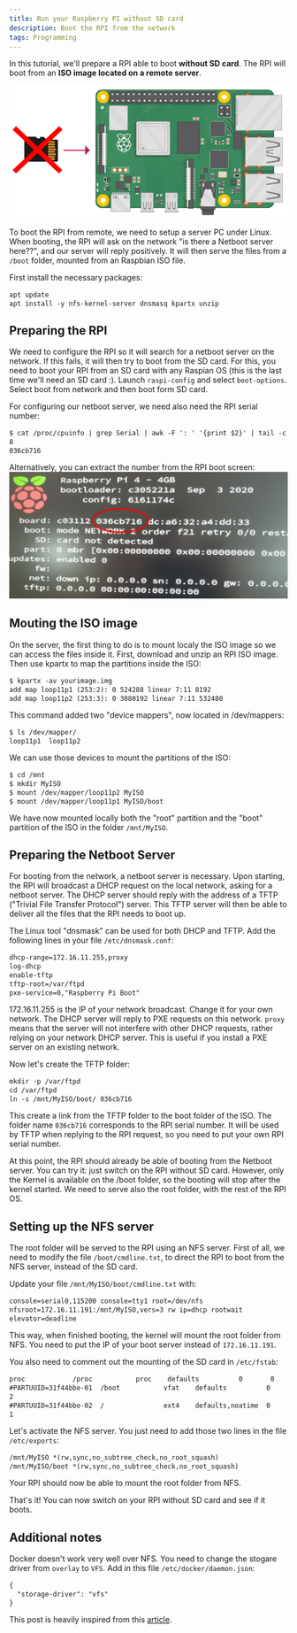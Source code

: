 ```yaml
---
title: Run your Raspberry PI without SD card
description: Boot the RPI from the network
tags: Programming 
---
```


In this tutorial, we'll prepare a RPI able to boot **without SD card**.
The RPI will boot from an **ISO image located on a remote server**.

![no SD card needed](img/noSD.png)


To boot the RPI from remote, we need to setup a server PC under Linux.
When booting, the RPI will ask on the network "is there a Netboot server here??", and our server will reply positively.
It will then serve the files from a `/boot` folder, mounted from an Raspbian ISO file.

First install the necessary packages:
```
apt update
apt install -y nfs-kernel-server dnsmasq kpartx unzip
```

Preparing the RPI
-----------------

We need to configure the RPI so it will search for a netboot server on the network.
If this fails, it will then try to boot from the SD card.
For this, you need to boot your RPI from an SD card with any Raspian OS (this is the last time we'll need an SD card :).
Launch `raspi-config` and select `boot-options`.
Select boot from network and then boot form SD card.

For configuring our netboot server, we need also need the RPI serial number:
```
$ cat /proc/cpuinfo | grep Serial | awk -F ': ' '{print $2}' | tail -c 8
036cb716
```
Alternatively, you can extract the number from the RPI boot screen:
![boot](img/boot.png)


Mouting the ISO image
---------------------

On the server, the first thing to do is to mount localy the ISO image so we can access the files inside it.
First, download and unzip an RPI ISO image.
Then use kpartx to map the partitions inside the ISO:

```
$ kpartx -av yourimage.img
add map loop11p1 (253:2): 0 524288 linear 7:11 8192
add map loop11p2 (253:3): 0 3080192 linear 7:11 532480

```
This command added two "device mappers", now located in /dev/mappers:
```
$ ls /dev/mapper/
loop11p1  loop11p2
```

We can use those devices to mount the partitions of the ISO:
```
$ cd /mnt
$ mkdir MyISO
$ mount /dev/mapper/loop11p2 MyISO
$ mount /dev/mapper/loop11p1 MyISO/boot
```

We have now mounted locally both the "root" partition and the "boot" partition of the ISO in the folder `/mnt/MyISO`.

Preparing the Netboot Server
----------------------------

For booting from the network, a netboot server is necessary.
Upon starting, the RPI will broadcast a DHCP request on the local network, asking for a netboot server.
The DHCP server should reply with the address of a TFTP ("Trivial File Transfer Protocol") server.
This TFTP server will then be able to deliver all the files that the RPI needs to boot up.

The Linux tool "dnsmask" can be used for both DHCP and TFTP.
Add the following lines in your file `/etc/dnsmask.conf`:

```
dhcp-range=172.16.11.255,proxy
log-dhcp
enable-tftp
tftp-root=/var/ftpd
pxe-service=0,"Raspberry Pi Boot"
```

172.16.11.255 is the IP of your network broadcast. Change it for your own network.
The DHCP server will reply to PXE requests on this network.
`proxy` means that the server will not interfere with other DHCP requests, rather relying on your network DHCP server.
This is useful if you install a PXE server on an existing network.

Now let's create the TFTP folder:
```
mkdir -p /var/ftpd
cd /var/ftpd
ln -s /mnt/MyISO/boot/ 036cb716
```

This create a link from the TFTP folder to the boot folder of the ISO.
The folder name `036cb716` corresponds to the RPI serial number.
It will be used by TFTP when replying to the RPI request, so you need to put your own RPI serial number.

At this point, the RPI should already be able of booting from the Netboot server.
You can try it: just switch on the RPI without SD card.
However, only the Kernel is available on the /boot folder, so the booting will stop after the kernel started.
We need to serve also the root folder, with the rest of the RPI OS.

Setting up the NFS server
-------------------------

The root folder will be served to the RPI using an NFS server.
First of all, we need to modify the file `/boot/cmdline.txt`, to direct the RPI to boot from the NFS server, instead of the SD card.

Update your file `/mnt/MyISO/boot/cmdline.txt` with:
```
console=serial0,115200 console=tty1 root=/dev/nfs nfsroot=172.16.11.191:/mnt/MyISO,vers=3 rw ip=dhcp rootwait elevator=deadline
```
This way, when finished booting, the kernel will mount the root folder from NFS. You need to put the IP of your boot server instead of `172.16.11.191`.

You also need to comment out the mounting of the SD card in `/etc/fstab`:
```
proc            /proc           proc    defaults          0       0
#PARTUUID=31f44bbe-01  /boot           vfat    defaults          0       2
#PARTUUID=31f44bbe-02  /               ext4    defaults,noatime  0       1
```

Let's activate the NFS server.
You just need to add those two lines in the file `/etc/exports`:
```
/mnt/MyISO *(rw,sync,no_subtree_check,no_root_squash)
/mnt/MyISO/boot *(rw,sync,no_subtree_check,no_root_squash)
```

Your RPI should now be able to mount the root folder from NFS.

That's it!
You can now switch on your RPI without SD card and see if it boots.


Additional notes
----------------

Docker doesn't work very well over NFS.
You need to change the stogare driver from `overlay` to `VFS`.
Add in this file `/etc/docker/daemon.json`:
```
{
  "storage-driver": "vfs"
}
```

This post is heavily inspired from this [article](https://williamlam.com/2020/07/two-methods-to-network-boot-raspberry-pi-4.html).


